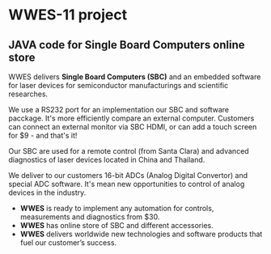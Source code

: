 # WWES-11 project
## JAVA code for Single Board Computers online store 

WWES delivers **Single Board Computers (SBC)** and an embedded software for laser devices for semiconductor manufacturings and scientific researches. 

We use a RS232 port for an implementation our SBC and software pacckage. It's more efficiently compare an external computer. Customers can connect an external monitor via SBC HDMI, or can add a touch screen for $9 - and that's it! 

Our SBC are used for a remote control (from Santa Clara) and advanced diagnostics of laser devices located in China and Thailand. 

We deliver to our customers 16-bit ADCs (Analog Digital Convertor) and special ADC software. It's mean new opportunities to control of analog devices in the industry. 

- __WWES__ is ready to implement any automation for controls, measurements and diagnostics from $30. 
- __WWES__ has online store of SBC and different accessories. 
- __WWES__ delivers worldwide new technologies and software products that fuel our customer’s success.
